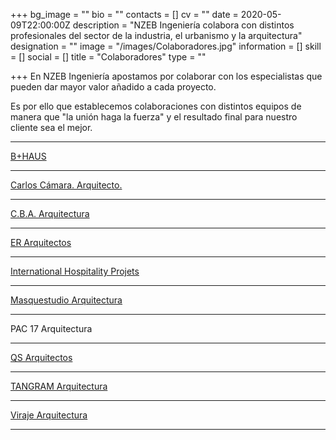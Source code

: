 +++
bg_image = ""
bio = ""
contacts = []
cv = ""
date = 2020-05-09T22:00:00Z
description = "NZEB Ingeniería colabora con distintos profesionales del sector de la industria, el urbanismo y la arquitectura"
designation = ""
image = "/images/Colaboradores.jpg"
information = []
skill = []
social = []
title = "Colaboradores"
type = ""

+++
En NZEB Ingeniería apostamos por colaborar con los especialistas que pueden dar mayor valor añadido a cada proyecto.

Es por ello que establecemos colaboraciones con distintos equipos de manera que "la unión haga la fuerza" y el resultado final para nuestro cliente sea el mejor.

***

[B+HAUS](https://www.bhaus.es/)

***

[Carlos Cámara. Arquitecto.](https://www.carloscamara.es/)

***

[C.B.A. Arquitectura](http://www.cabarquitectura.es/)

***

[ER Arquitectos](http://www.erarquitectos.com/es)

***

[International Hospitality Projets](http://ihp-group.com/)

***

[Masquestudio Arquitectura](http://masquestudio.es/)

***

PAC 17 Arquitectura

***

[QS Arquitectos](https://qsarquitectos.com/)

***

[TANGRAM Arquitectura](https://www.tangramarquitectura.es/)

***

[Viraje Arquitectura](https://viraje.es/)

***